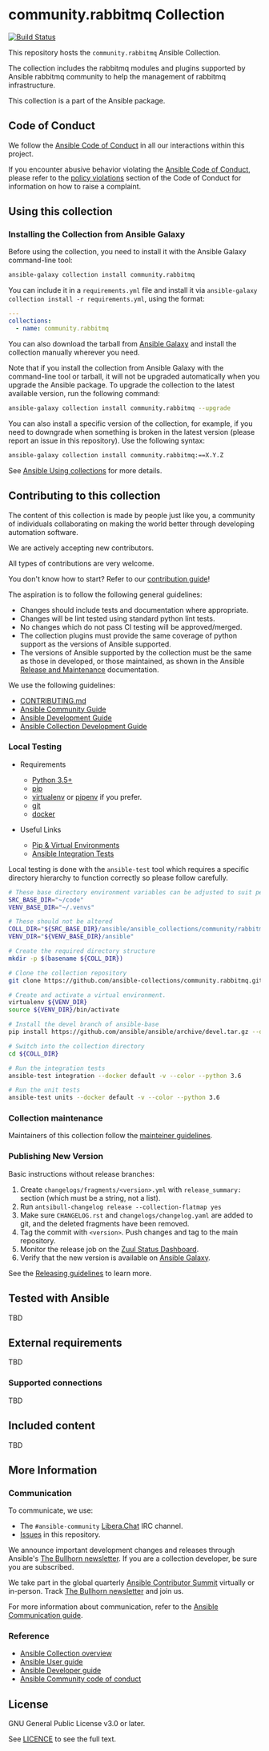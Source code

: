 # community.rabbitmq Collection
[![Build Status](
https://dev.azure.com/ansible/community.rabbitmq/_apis/build/status/CI?branchName=main)](https://dev.azure.com/ansible/community.rabbitmq/_build?definitionId=29)

<!-- Add CI and code coverage badges here. -->
<!-- Describe the collection and why a user would want to use it. What does the collection do? -->

This repository hosts the `community.rabbitmq` Ansible Collection.

The collection includes the rabbitmq modules and plugins supported by Ansible
rabbitmq community to help the management of rabbitmq infrastructure.

This collection is a part of the Ansible package.

## Code of Conduct

We follow the [Ansible Code of Conduct](https://docs.ansible.com/ansible/latest/community/code_of_conduct.html) in all our interactions within this project.

If you encounter abusive behavior violating the [Ansible Code of Conduct](https://docs.ansible.com/ansible/latest/community/code_of_conduct.html), please refer to the [policy violations](https://docs.ansible.com/ansible/latest/community/code_of_conduct.html#policy-violations) section of the Code of Conduct for information on how to raise a complaint.

## Using this collection
<!--Include some quick examples that cover the most common use cases for your collection content. -->

### Installing the Collection from Ansible Galaxy

Before using the collection, you need to install it with the Ansible Galaxy command-line tool:

```bash
ansible-galaxy collection install community.rabbitmq
```

You can include it in a `requirements.yml` file and install it via `ansible-galaxy collection install -r requirements.yml`, using the format:

```yaml
---
collections:
  - name: community.rabbitmq
```

You can also download the tarball from [Ansible Galaxy](https://galaxy.ansible.com/community/rabbitmq) and install the collection manually wherever you need.

Note that if you install the collection from Ansible Galaxy with the command-line tool or tarball, it will not be upgraded automatically when you upgrade the Ansible package. To upgrade the collection to the latest available version, run the following command:

```bash
ansible-galaxy collection install community.rabbitmq --upgrade
```

You can also install a specific version of the collection, for example, if you need to downgrade when something is broken in the latest version (please report an issue in this repository). Use the following syntax:

```bash
ansible-galaxy collection install community.rabbitmq:==X.Y.Z
```

See [Ansible Using collections](https://docs.ansible.com/ansible/latest/user_guide/collections_using.html) for more details.

## Contributing to this collection
<!--Describe how the community can contribute to your collection. At a minimum, include how and where users can create issues to report problems or request features for this collection.  List contribution requirements, including preferred workflows and necessary testing, so you can benefit from community PRs. -->

The content of this collection is made by people just like you, a community of individuals collaborating on making the world better through developing automation software.

We are actively accepting new contributors.

All types of contributions are very welcome.

You don't know how to start? Refer to our [contribution guide](https://github.com/ansible-collections/community.rabbitmq/blob/main/CONTRIBUTING.md)!

The aspiration is to follow the following general guidelines:

- Changes should include tests and documentation where appropriate.
- Changes will be lint tested using standard python lint tests.
- No changes which do not pass CI testing will be approved/merged.
- The collection plugins must provide the same coverage of python support as
  the versions of Ansible supported.
- The versions of Ansible supported by the collection must be the same as
  those in developed, or those maintained, as shown in the Ansible [Release and Maintenance][4] documentation.

[4]: https://docs.ansible.com/ansible/latest/reference_appendices/release_and_maintenance.html

We use the following guidelines:

* [CONTRIBUTING.md](https://github.com/ansible-collections/community.rabbitmq/blob/main/CONTRIBUTING.md)
* [Ansible Community Guide](https://docs.ansible.com/ansible/latest/community/index.html)
* [Ansible Development Guide](https://docs.ansible.com/ansible/devel/dev_guide/index.html)
* [Ansible Collection Development Guide](https://docs.ansible.com/ansible/devel/dev_guide/developing_collections.html#contributing-to-collections)

### Local Testing

* Requirements
  * [Python 3.5+](https://www.python.org/)
  * [pip](https://pypi.org/project/pip/)
  * [virtualenv](https://virtualenv.pypa.io/en/latest/) or [pipenv](https://pypi.org/project/pipenv/) if you prefer.
  * [git](https://git-scm.com/)
  * [docker](https://www.docker.com/)

* Useful Links
  * [Pip & Virtual Environments](https://docs.python-guide.org/dev/virtualenvs/)
  * [Ansible Integration Tests](https://docs.ansible.com/ansible/latest/dev_guide/testing_integration.html)

Local testing is done with the ``ansible-test`` tool which requires a specific
directory hierarchy to function correctly so please follow carefully.

```bash
# These base directory environment variables can be adjusted to suit personal preferences
SRC_BASE_DIR="~/code"
VENV_BASE_DIR="~/.venvs"

# These should not be altered
COLL_DIR="${SRC_BASE_DIR}/ansible/ansible_collections/community/rabbitmq"
VENV_DIR="${VENV_BASE_DIR}/ansible"

# Create the required directory structure
mkdir -p $(basename ${COLL_DIR})

# Clone the collection repository
git clone https://github.com/ansible-collections/community.rabbitmq.git ${COLL_DIR}

# Create and activate a virtual environment.
virtualenv ${VENV_DIR}
source ${VENV_DIR}/bin/activate

# Install the devel branch of ansible-base
pip install https://github.com/ansible/ansible/archive/devel.tar.gz --disable-pip-version-check

# Switch into the collection directory
cd ${COLL_DIR}

# Run the integration tests
ansible-test integration --docker default -v --color --python 3.6

# Run the unit tests
ansible-test units --docker default -v --color --python 3.6
```

### Collection maintenance

Maintainers of this collection follow the [mainteiner guidelines](https://github.com/ansible/community-docs/blob/main/maintaining.rst).

### Publishing New Version

Basic instructions without release branches:

1. Create `changelogs/fragments/<version>.yml` with `release_summary:` section (which must be a string, not a list).
2. Run `antsibull-changelog release --collection-flatmap yes`
3. Make sure `CHANGELOG.rst` and `changelogs/changelog.yaml` are added to git, and the deleted fragments have been removed.
4. Tag the commit with `<version>`. Push changes and tag to the main repository.
5. Monitor the release job on the [Zuul Status Dashboard](https://dashboard.zuul.ansible.com/t/ansible/status).
6. Verify that the new version is available on [Ansible Galaxy](https://galaxy.ansible.com/community/rabbitmq).

See the [Releasing guidelines](https://github.com/ansible/community-docs/blob/main/releasing_collections_without_release_branches.rst) to learn more.

## Tested with Ansible
<!-- List the versions of Ansible the collection has been tested with. Must match what is in galaxy.yml. -->
TBD

## External requirements
<!-- List any external resources the collection depends on, for example minimum versions of an OS, libraries, or utilities. Do not list other Ansible collections here. -->
TBD

### Supported connections
<!-- Optional. If your collection supports only specific connection types (such as HTTPAPI, netconf, or others), list them here. -->
TBD

## Included content
<!-- Galaxy will eventually list the module docs within the UI, but until that is ready, you may need to either describe your plugins etc here, or point to an external docsite to cover that information. -->
TBD

## More Information
<!-- List out where the user can find additional information, such as working group meeting times, slack/IRC channels, or documentation for the product this collection automates. -->

### Communication

To communicate, we use:

- The `#ansible-community` [Libera.Chat](https://libera.chat/) IRC channel.
- [Issues](https://github.com/ansible-collections/rabbitmq/issues) in this repository.

We announce important development changes and releases through Ansible's [The Bullhorn newsletter](https://docs.ansible.com/ansible/devel/community/communication.html#the-bullhorn). If you are a collection developer, be sure you are subscribed.

We take part in the global quarterly [Ansible Contributor Summit](https://github.com/ansible/community/wiki/Contributor-Summit) virtually or in-person. Track [The Bullhorn newsletter](https://docs.ansible.com/ansible/devel/community/communication.html#the-bullhorn) and join us.

For more information about communication, refer to the [Ansible Communication guide](https://docs.ansible.com/ansible/devel/community/communication.html).

### Reference

- [Ansible Collection overview](https://github.com/ansible-collections/overview)
- [Ansible User guide](https://docs.ansible.com/ansible/latest/user_guide/index.html)
- [Ansible Developer guide](https://docs.ansible.com/ansible/latest/dev_guide/index.html)
- [Ansible Community code of conduct](https://docs.ansible.com/ansible/latest/community/code_of_conduct.html)

## License
<!-- Include the appropriate license information here and a pointer to the full licensing details. If the collection contains modules migrated from the ansible/ansible repo, you must use the same license that existed in the ansible/ansible repo. See the GNU license example below. -->

GNU General Public License v3.0 or later.

See [LICENCE](https://www.gnu.org/licenses/gpl-3.0.txt) to see the full text.
